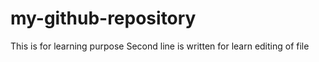 # my-github-repository
This is for learning purpose 
Second line is written for learn editing of file
